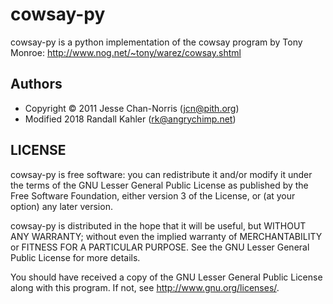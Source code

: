 # cowsay-py

cowsay-py is a python implementation of the cowsay program by Tony Monroe: http://www.nog.net/~tony/warez/cowsay.shtml

## Authors

* Copyright © 2011 Jesse Chan-Norris (jcn@pith.org)
* Modified 2018 Randall Kahler (rk@angrychimp.net)

## LICENSE

cowsay-py is free software: you can redistribute it and/or modify
it under the terms of the GNU Lesser General Public License as published by
the Free Software Foundation, either version 3 of the License, or
(at your option) any later version.

cowsay-py is distributed in the hope that it will be useful,
but WITHOUT ANY WARRANTY; without even the implied warranty of
MERCHANTABILITY or FITNESS FOR A PARTICULAR PURPOSE.  See the
GNU Lesser General Public License for more details.

You should have received a copy of the GNU Lesser General Public License
along with this program.  If not, see <http://www.gnu.org/licenses/>.

